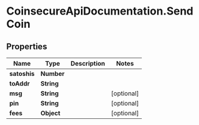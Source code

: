 # CoinsecureApiDocumentation.SendCoin

## Properties
Name | Type | Description | Notes
------------ | ------------- | ------------- | -------------
**satoshis** | **Number** |  | 
**toAddr** | **String** |  | 
**msg** | **String** |  | [optional] 
**pin** | **String** |  | [optional] 
**fees** | **Object** |  | [optional] 


